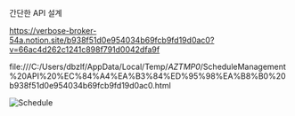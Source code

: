 
간단한 API 설계

https://verbose-broker-54a.notion.site/b938f51d0e954034b69fcb9fd19d0ac0?v=66ac4d262c1241c898f791d0042dfa9f


file:///C:/Users/dbzlf/AppData/Local/Temp/_AZTMP0_/ScheduleManagement%20API%20%EC%84%A4%EA%B3%84%ED%95%98%EA%B8%B0%20b938f51d0e954034b69fcb9fd19d0ac0.html


![Schedule](https://github.com/user-attachments/assets/a5722baf-54aa-4a8a-bb5c-9e673e57cb5d)
